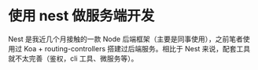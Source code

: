 # 使用 nest 做服务端开发

Nest 是我近几个月接触的一款 Node 后端框架（主要是同事使用），之前笔者使用过 Koa + routing-controllers 搭建过后端服务。相比于 Nest 来说，配套工具就不太完善（鉴权，cli 工具、微服务等）。




